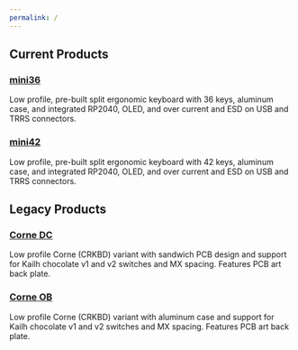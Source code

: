 ```yaml
---
permalink: /
---
```

## Current Products
### [mini36](mini36)
Low profile, pre-built split ergonomic keyboard with 36 keys, aluminum case, and integrated RP2040, OLED, and over current and ESD on USB and TRRS connectors.
### [mini42](mini42)
Low profile, pre-built split ergonomic keyboard with 42 keys, aluminum case, and integrated RP2040, OLED, and over current and ESD on USB and TRRS connectors.
## Legacy Products
### [Corne DC](corne_dc)
Low profile Corne (CRKBD) variant with sandwich PCB design and support for Kailh chocolate v1 and v2 switches and MX spacing. Features PCB art back plate.
### [Corne OB](corne_ob)
Low profile Corne (CRKBD) variant with aluminum case and support for Kailh chocolate v1 and v2 switches and MX spacing. Features PCB art back plate.